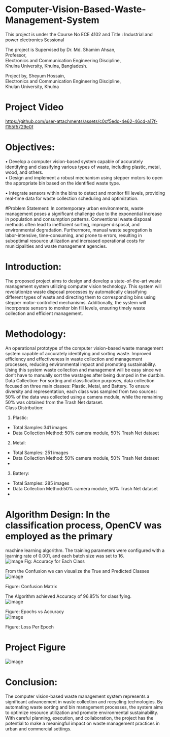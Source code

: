# Computer-Vision-Based-Waste-Management-System
This project is under the Course No ECE 4102 and Title : Industrial and power electronics Sessional

The project is Supervised by
Dr. Md. Shamim Ahsan,  
Professor,   
Electronics and Communication Engineering Discipline,   
Khulna University,  Khulna, Bangladesh.

Project by,
Sheyum Hossain,  
Electronics and Communication Engineering Discipline,  
Khulan University, Khulna  

# Project Video


https://github.com/user-attachments/assets/c0cf5edc-4e62-46cd-a17f-f155f5729e0f


# Objectives: 
• Develop a computer vision-based system capable of accurately identifying and
classifying various types of waste, including plastic, metal, wood, and others.  
• Design and implement a robust mechanism using stepper motors to open the
appropriate bin based on the identified waste type.  

• Integrate sensors within the bins to detect and monitor fill levels, providing real-time
data for waste collection scheduling and optimization.

#Problem Statement:
In contemporary urban environments, waste management poses a significant challenge due to
the exponential increase in population and consumption patterns. Conventional waste disposal
methods often lead to inefficient sorting, improper disposal, and environmental degradation.
Furthermore, manual waste segregation is labor-intensive, time-consuming, and prone to
errors, resulting in suboptimal resource utilization and increased operational costs for
municipalities and waste management agencies.  

# Introduction:
The proposed project aims to design and develop a state-of-the-art waste management system
utilizing computer vision technology. This system will revolutionize waste disposal processes
by automatically classifying different types of waste and directing them to corresponding bins
using stepper motor-controlled mechanisms. Additionally, the system will incorporate sensors
to monitor bin fill levels, ensuring timely waste collection and efficient management.  

# Methodology:
An operational prototype of the computer vision-based waste management system capable of
accurately identifying and sorting waste. Improved efficiency and effectiveness in waste
collection and management processes, reducing environmental impact and promoting
sustainability. Using this system waste collection and management will be easy since we
don’t have to manually sort the wastages after being dumped in the dustbin.  
Data Collection:
For sorting and classification purposes, data collection focused on three main classes: Plastic,
Metal, and Battery. To ensure diversity and representation, each class was sampled from two
sources: 50% of the data was collected using a camera module, while the remaining 50% was
obtained from the Trash Net dataset.  
Class Distribution:  

1. Plastic:
  - Total Samples:341 images
  - Data Collection Method: 50% camera module, 50% Trash Net dataset
2. Metal:
- Total Samples: 251 images
- Data Collection Method: 50% camera module, 50% Trash Net dataset
- 
3. Battery:
- Total Samples: 285 images
- Data Collection Method:50% camera module, 50% Trash Net dataset
- 
# Algorithm Design: In the classification process, OpenCV was employed as the primary
machine learning algorithm. The training parameters were configured with a learning rate of
0.001, and each batch size was set to 16.  
![image](https://github.com/user-attachments/assets/5d8ff93b-a9f8-4d8d-ac60-252cbc3af2fd)
Fig: Accuracy for Each Class  

From the Confusion we can visualize the True and Predicted Classes  
![image](https://github.com/user-attachments/assets/a78cda95-f540-4d06-a6b3-423e4ef6cd89)

Figure: Confusion Matrix  

The Algorithm achieved Accuracy of 96.85% for classifying.  
![image](https://github.com/user-attachments/assets/dfc0b364-60d2-44b9-bfb0-8be5f73faa24)

Figure: Epochs vs Accuracy  
![image](https://github.com/user-attachments/assets/6dfc909f-d18e-4fe8-bc1a-ccee1ad12ac9)

Figure: Loss Per Epoch  
# Project Figure
![image](https://github.com/user-attachments/assets/cc55b5da-b984-46bc-aa54-bf3b14671fe1)

# Conclusion:
The computer vision-based waste management system represents a significant advancement in
waste collection and recycling technologies. By automating waste sorting and bin management
processes, the system aims to optimize resource utilization and promote environmental
sustainability. With careful planning, execution, and collaboration, the project has the potential
to make a meaningful impact on waste management practices in urban and commercial settings.
